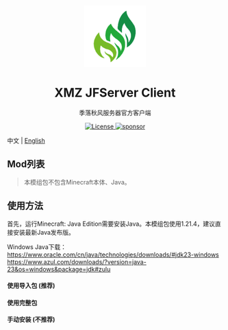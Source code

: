 <div align="center">
  <a href="https://www.xm233.cn/JFServer"><img width="144px" alt="logo" src="https://github.com/xmmtx/XMZ-JFServer-Client/blob/main/logo.png"/></a>
  <h1 align="center">XMZ JFServer Client</h1>
  <p>季落秋风服务器官方客户端</p>
</div>

<div align="center">
  <a href="./LICENSE">
    <img src="https://img.shields.io/github/license/xmmtx/XMZ-JFServer-Client" alt="License" />
  </a>
  <a href="https://www.xm233.cn/sponsor">
    <img src="https://img.shields.io/badge/%24-sponsor-F87171.svg" alt="sponsor" />
  </a>
</div>

中文 | [English](./README_EN.md)

## Mod列表
<!--
1. **Mod A** - 作者: Developer A - [下载链接](https://example.com/modA) - 许可证: MIT
2. **Mod B** - 作者: Developer B - [下载链接](https://example.com/modB) - 许可证: GPLv3
-->

> 本模组包不包含Minecraft本体、Java。

## 使用方法
首先，运行Minecraft: Java Edition需要安装Java。本模组包使用1.21.4，建议直接安装最新Java发布版。

Windows Java下载： <br>
https://www.oracle.com/cn/java/technologies/downloads/#jdk23-windows <br>
https://www.azul.com/downloads/?version=java-23&os=windows&package=jdk#zulu <br>
#### 使用导入包 (推荐)
#### 使用完整包
#### 手动安装 (不推荐)


